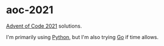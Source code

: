 # aoc-2021

[Advent of Code 2021](https://adventofcode.com) solutions.

I'm primarily using [Python](https://www.python.org), but I'm also trying [Go](https://go.dev) if time allows.
